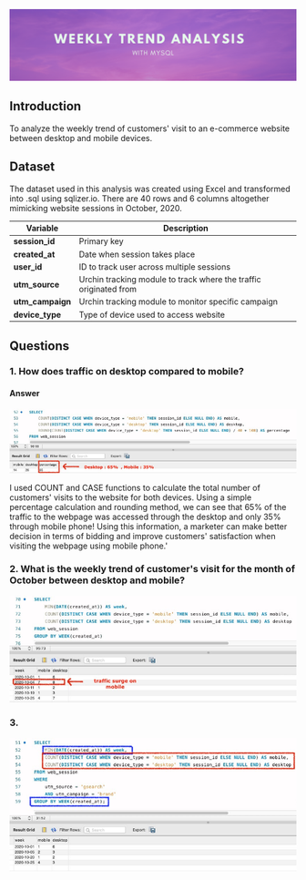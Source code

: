 ![Banner](https://github.com/Hafizah/Trend-Analysis-using-MySQL/blob/main/Images/banner.png)
## Introduction
To analyze the weekly trend of customers' visit to an e-commerce website between desktop and mobile devices.

## Dataset
The dataset used in this analysis was created using Excel and transformed into .sql using sqlizer.io. There are 40 rows and 6 columns altogether mimicking website sessions in October, 2020.

Variable | Description
---- | -------
**session_id** | Primary key
**created_at** | Date when session takes place
**user_id** | ID to track user across multiple sessions
**utm_source** | Urchin tracking module to track where the traffic originated from 
**utm_campaign** | Urchin tracking module to monitor specific campaign
**device_type** | Type of device used to access website

## Questions
### 1.  How does traffic on desktop compared to mobile?

#### Answer
![Banner](https://github.com/Hafizah/Trend-Analysis-using-MySQL/blob/main/Images/total%20in%20percentage.jpg)

I used COUNT and CASE functions to calculate the total number of customers' visits to the website for both devices. Using a simple percentage calculation and rounding method, we can see that 65% of the traffic to the webpage was accessed through the desktop and only 35% through mobile phone! Using this information, a marketer can make better decision in terms of bidding and improve customers' satisfaction when visiting the webpage using mobile phone.'


### 2.  What is the weekly trend of customer's visit for the month of October between desktop and mobile?
![traffic surge](https://github.com/Hafizah/Trend-Analysis-using-MySQL/blob/main/Images/traffic%20surge%20.jpg)

### 3. 
![Banner](https://github.com/Hafizah/Trend-Analysis-using-MySQL/blob/main/Images/weekly%20trend.jpg)





